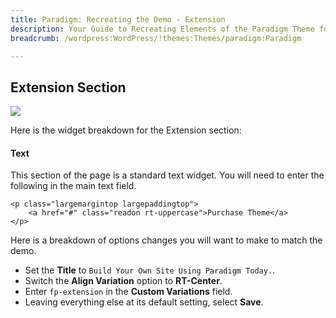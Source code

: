 ```yaml
---
title: Paradigm: Recreating the Demo - Extension
description: Your Guide to Recreating Elements of the Paradigm Theme for WordPress
breadcrumb: /wordpress:WordPress/!themes:Themes/paradigm:Paradigm

---
```


Extension Section
-----

![][demo]

Here is the widget breakdown for the Extension section:


#### Text

This section of the page is a standard text widget. You will need to enter the following in the main text field.

~~~
<p class="largemargintop largepaddingtop">
    <a href="#" class="readon rt-uppercase">Purchase Theme</a>
</p>
~~~

Here is a breakdown of options changes you will want to make to match the demo.

* Set the **Title** to `Build Your Own Site Using Paradigm Today.`.
* Switch the **Align Variation** option to **RT-Center**.
* Enter `fp-extension` in the **Custom Variations** field.
* Leaving everything else at its default setting, select **Save**.

[demo]: assets/demo_7.jpeg
